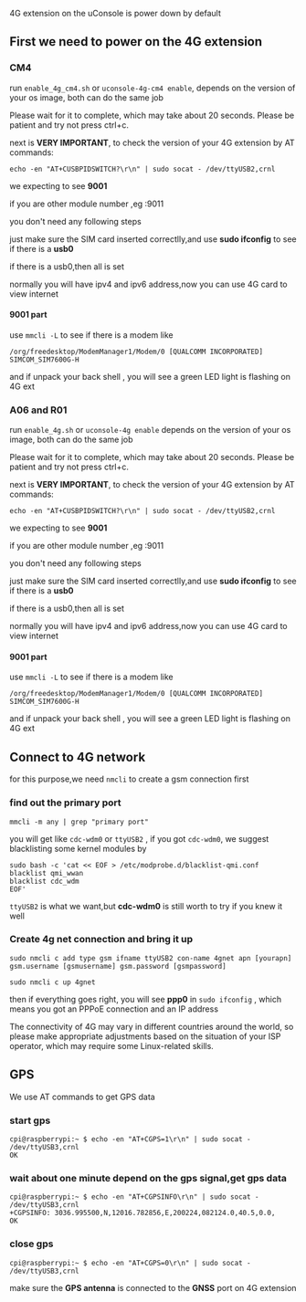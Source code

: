 4G extension on the uConsole is power down by default

## First we need to power on the 4G extension

### CM4 

run `enable_4g_cm4.sh` or `uconsole-4g-cm4 enable`, depends on the version of your os image, both can do the same job

Please wait for it to complete, which may take about 20 seconds. Please be patient and try not press ctrl+c.  

next is **VERY IMPORTANT**, to check the version of your 4G extension by AT commands:

```
echo -en "AT+CUSBPIDSWITCH?\r\n" | sudo socat - /dev/ttyUSB2,crnl
```

we expecting to see **9001**

if you are other module number ,eg :9011

you don't need any following steps

just make sure the SIM card inserted correctlly,and use **sudo ifconfig** to see if there is a **usb0** 

if there is a usb0,then all is set  

normally you will have ipv4 and ipv6 address,now you can use 4G card to view internet

#### 9001 part

use `mmcli -L` to see if there is a modem like 

```
/org/freedesktop/ModemManager1/Modem/0 [QUALCOMM INCORPORATED] SIMCOM_SIM7600G-H
```

and if unpack your back shell , you will see a green LED light is flashing on 4G ext

### A06 and R01

run `enable_4g.sh` or `uconsole-4g enable` depends on the version of your os image, both can do the same job

Please wait for it to complete, which may take about 20 seconds. Please be patient and try not press ctrl+c.  

next is **VERY IMPORTANT**, to check the version of your 4G extension by AT commands:

```
echo -en "AT+CUSBPIDSWITCH?\r\n" | sudo socat - /dev/ttyUSB2,crnl
```

we expecting to see **9001**

if you are other module number ,eg :9011

you don't need any following steps

just make sure the SIM card inserted correctlly,and use **sudo ifconfig** to see if there is a **usb0** 

if there is a usb0,then all is set  

normally you will have ipv4 and ipv6 address,now you can use 4G card to view internet

#### 9001 part
use `mmcli -L` to see if there is a modem like 

```
/org/freedesktop/ModemManager1/Modem/0 [QUALCOMM INCORPORATED] SIMCOM_SIM7600G-H
```
and if unpack your back shell , you will see a green LED light is flashing on 4G ext

## Connect to 4G network

for this purpose,we need `nmcli` to create a gsm connection first

### find out the primary port

```
mmcli -m any | grep "primary port"

```
you will get like `cdc-wdm0` or  `ttyUSB2` , if you got `cdc-wdm0`, we suggest blacklisting some kernel modules by

```
sudo bash -c 'cat << EOF > /etc/modprobe.d/blacklist-qmi.conf
blacklist qmi_wwan
blacklist cdc_wdm
EOF'
```

`ttyUSB2` is what we want,but **cdc-wdm0** is still worth to try if you knew it well 
 
### Create 4g net connection and bring it up

```
sudo nmcli c add type gsm ifname ttyUSB2 con-name 4gnet apn [yourapn] gsm.username [gsmusername] gsm.password [gsmpassword]
```

```
sudo nmcli c up 4gnet
```

then if everything goes right, you will see **ppp0** in `sudo ifconfig` , which means you got an PPPoE connection and an IP address


The connectivity of 4G may vary in different countries around the world, so please make appropriate adjustments based on the situation of your ISP operator, which may require some Linux-related skills.

## GPS 

We use AT commands to get GPS data  

### start gps
```
cpi@raspberrypi:~ $ echo -en "AT+CGPS=1\r\n" | sudo socat - /dev/ttyUSB3,crnl
OK
```

### wait about one minute depend on the gps signal,get gps data
```
cpi@raspberrypi:~ $ echo -en "AT+CGPSINFO\r\n" | sudo socat - /dev/ttyUSB3,crnl
+CGPSINFO: 3036.995500,N,12016.782856,E,200224,082124.0,40.5,0.0,
OK
```

### close gps
```
cpi@raspberrypi:~ $ echo -en "AT+CGPS=0\r\n" | sudo socat - /dev/ttyUSB3,crnl
```

make sure the **GPS antenna** is connected to the **GNSS** port on 4G extension

